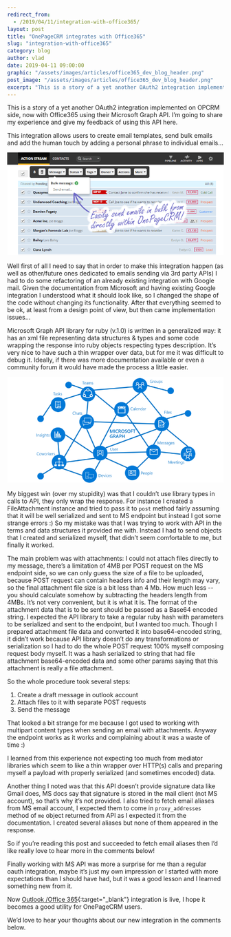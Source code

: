 ```yaml
---
redirect_from:
  - /2019/04/11/integration-with-office365/
layout: post
title: "OnePageCRM integrates with Office365"
slug: "integration-with-office365"
category: blog
author: vlad
date: 2019-04-11 09:00:00
graphic: "/assets/images/articles/office365_dev_blog_header.png"
post_image: "/assets/images/articles/office365_dev_blog_header.png"
excerpt: "This is a story of a yet another OAuth2 integration implemented on OPCRM side, now with Office365 using their Microsoft Graph API. I’m going to share my experience and give my feedback of using this API here."
---
```

This is a story of a yet another OAuth2 integration implemented on OPCRM side, now with Office365 using their Microsoft Graph API. I’m going to share my experience and give my feedback of using this API here.

This integration allows users to create email templates, send bulk emails and add the human touch by adding a personal phrase to individual emails...

<div class="text-align: center">
    <img src="/assets/images/office365/outlook365_devblog_scr1.png" alt="Easily send emails in bulk" class="img-responsive" /><br />
</div>

Well first of all I need to say that in order to make this integration happen (as well as other/future ones dedicated to emails sending via 3rd party APIs) I had to do some refactoring of an already existing integration with Google mail. Given the documentation from Microsoft and having existing Google integration I understood what it should look like, so I changed the shape of the code without changing its functionality. After that everything seemed to be ok, at least from a design point of view, but then came implementation issues…

Microsoft Graph API library for ruby (v.1.0) is written in a generalized way: it has an xml file representing data structures & types and some code wrapping the response into ruby objects respecting types description. It’s very nice to have such a thin wrapper over data, but for me it was difficult to debug it. Ideally, if there was more documentation available or even a community forum it would have made the process a little easier.

<div class="text-align: center">
    <img src="/assets/images/office365/microsoft-graph.png" alt="Microsoft graph" class="img-responsive" /><br />
</div>

My biggest win (over my stupidity) was that I couldn’t use library types in calls to API, they only wrap the response. For instance I created a FileAttachment instance and tried to pass it to `post` method fairly assuming that it will be well serialized and sent to MS endpoint but instead I got some strange errors :) So my mistake was that I was trying to work with API in the terms and data structures it provided me with. Instead I had to send objects that I created and serialized myself, that didn’t seem comfortable to me, but finally it worked. 

The main problem was with attachments: I could not attach files directly to my message, there’s a limitation of 4MB per POST request on the MS endpoint side, so we can only guess the size of a file to be uploaded, because POST request can contain headers info and their length may vary, so the final attachment file size is a bit less than 4 Mb. How much less -- you should calculate somehow by subtracting the headers length from 4MBs. It’s not very convenient, but it is what it is. The format of the attachment data that is to be sent should be passed as a Base64 encoded string. I expected the API library to take a regular ruby hash with parameters to be serialized and sent to the endpoint, but I wanted too much. Though I prepared attachment file data and converted it into base64-encoded string, it didn’t work because API library doesn’t do any transformations or serialization so I had to do the whole POST request 100% myself composing request body myself. It was a hash serialized to string that had file attachment base64-encoded data and some other params saying that this attachment is really a file attachment. 

So the whole procedure took several steps:
 1. Create a draft message in outlook account
 2. Attach files to it with separate POST requests 
 3. Send the message

That looked a bit strange for me because I got used to working with multipart content types when sending an email with attachments. Anyway the endpoint works as it works and complaining about it was a waste of time :)

I learned from this experience not expecting too much from mediator libraries which seem to like a thin wrapper over HTTP(s) calls and preparing myself a payload with properly serialized (and sometimes encoded) data. 

Another thing I noted was that this API doesn’t provide signature data like Gmail does, MS docs say that signature is stored in the mail client (not MS account), so that’s why it’s not provided. I also tried to fetch email aliases from MS email account, I expected them to come in `proxy_addresses` method of `me` object returned from API as I expected it from the documentation. I created several aliases but none of them appeared in the response.

So if you’re reading this post and succeeded to fetch email aliases then I’d like really love to hear more in the comments below!

Finally working with MS API was more a surprise for me than a regular oauth integration, maybe it’s just my own impression or I started with more expectations than I should have had, but it was a good lesson and I learned something new from it. 

Now [Outlook /Office 365](https://www.onepagecrm.com/blog/outlook-office-365-email-integration){:target="_blank"}  integration is live, I hope it becomes a good utility for OnePageCRM users.

We’d love to hear your thoughts about our new integration in the comments below.

